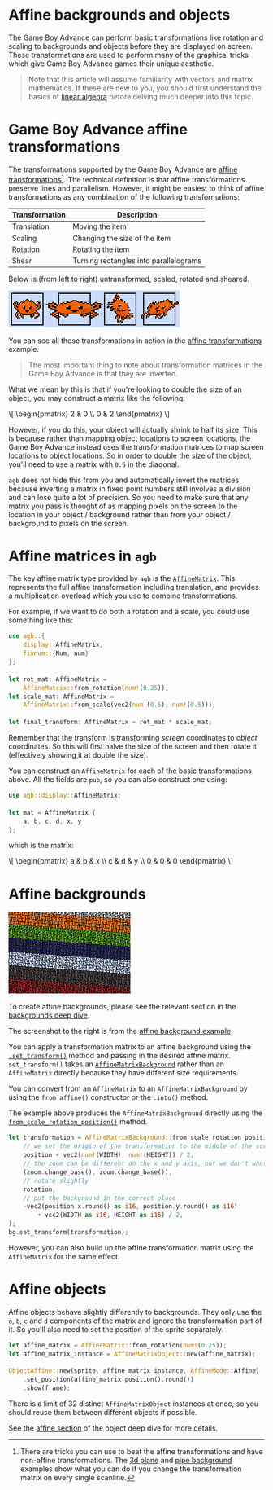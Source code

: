 # Affine backgrounds and objects

The Game Boy Advance can perform basic transformations like rotation and scaling to backgrounds and objects before they are displayed on screen.
These transformations are used to perform many of the graphical tricks which give Game Boy Advance games their unique aesthetic.

> Note that this article will assume familiarity with vectors and matrix mathematics.
> If these are new to you, you should first understand the basics of [linear algebra](https://www.3blue1brown.com/topics/linear-algebra) before delving much deeper into this topic.

# Game Boy Advance affine transformations

The transformations supported by the Game Boy Advance are [affine transformations](https://en.wikipedia.org/wiki/Affine_transformation)[^affine-cheat].
The technical definition is that affine transformations preserve lines and parallelism.
However, it might be easiest to think of affine transformations as any combination of the following transformations:

| Transformation | Description                            |
| -------------- | -------------------------------------- |
| Translation    | Moving the item                        |
| Scaling        | Changing the size of the item          |
| Rotation       | Rotating the item                      |
| Shear          | Turning rectangles into parallelograms |

Below is (from left to right) untransformed, scaled, rotated and sheared.

<img src="./affine/affine_transformations.png" alt="Examples of affine transformations" class="image-centre" />

[^affine-cheat]:
    There are tricks you can use to beat the affine transformations and have non-affine transformations.
    The [3d plane](https://agbrs.dev/examples/dma_effect_affine_background_3d_plane) and [pipe background](https://agbrs.dev/examples/dma_effect_affine_background_pipe) examples show what you can do if you change the transformation matrix on every single scanline.

You can see all these transformations in action in the [affine transformations](https://agbrs.dev/examples/affine_transformations) example.

> The most important thing to note about transformation matrices in the Game Boy Advance is that they are inverted.

What we mean by this is that if you're looking to double the size of an object, you may construct a matrix like the following:

\\[
\begin{pmatrix}
2 & 0 \\\\
0 & 2
\end{pmatrix}
\\]

However, if you do this, your object will actually shrink to half its size.
This is because rather than mapping object locations to screen locations, the Game Boy Advance instead uses the transformation matrices to map screen locations to object locations.
So in order to double the size of the object, you'll need to use a matrix with `0.5` in the diagonal.

`agb` does not hide this from you and automatically invert the matrices because inverting a matrix in fixed point numbers still involves a division and can lose quite a lot of precision.
So you need to make sure that any matrix you pass is thought of as mapping pixels on the screen to the location in your object / background rather than from your object / background to pixels on the screen.

# Affine matrices in `agb`

The key affine matrix type provided by `agb` is the [`AffineMatrix`](https://docs.rs/agb/latest/agb/display/struct.AffineMatrix.html).
This represents the full affine transformation including translation, and provides a multiplication overload which you use to combine transformations.

For example, if we want to do both a rotation and a scale, you could use something like this:

```rust
use agb::{
    display::AffineMatrix,
    fixnum::{Num, num}
};

let rot_mat: AffineMatrix =
    AffineMatrix::from_rotation(num!(0.25));
let scale_mat: AffineMatrix =
    AffineMatrix::from_scale(vec2(num!(0.5), num!(0.5)));

let final_transform: AffineMatrix = rot_mat * scale_mat;
```

Remember that the transform is transforming _screen_ coordinates to _object_ coordinates.
So this will first halve the size of the screen and then rotate it (effectively showing it at double the size).

You can construct an `AffineMatrix` for each of the basic transformations above.
All the fields are `pub`, so you can also construct one using:

```rust
use agb::display::AffineMatrix;

let mat = AffineMatrix {
    a, b, c, d, x, y
};
```

which is the matrix:

\\[
\begin{pmatrix}
a & b & x \\\\
c & d & y \\\\
0 & 0 & 0
\end{pmatrix}
\\]

# Affine backgrounds

<img src="./affine/affine_background.png" alt="Demonstration of applying affine transformations to a background" class="right" />

To create affine backgrounds, please see the relevant section in the [backgrounds deep dive](./backgrounds.md#affine-backgrounds).

The screenshot to the right is from the [affine background example](https://agbrs.dev/exmaples/affine_background).

You can apply a transformation matrix to an affine background using the [`.set_transform()`](https://docs.rs/agb/latest/agb/display/tiled/struct.AffineBackground.html#method.set_transform) method and passing in the desired affine matrix.
`set_transform()` takes an [`AffineMatrixBackground`](https://docs.rs/agb/latest/agb/display/tiled/struct.AffineMatrixBackground.html) rather than an `AffineMatrix` directly because they have different size requirements.

You can convert from an `AffineMatrix` to an `AffineMatrixBackground` by using the `from_affine()` constructor or the `.into()` method.

The example above produces the `AffineMatrixBackground` directly using the [`from_scale_rotation_position()`](https://docs.rs/agb/latest/agb/display/tiled/struct.AffineMatrixBackground.html#method.from_scale_rotation_position) method.

```rust
let transformation = AffineMatrixBackground::from_scale_rotation_position(
    // we set the origin of the transformation to the middle of the screen
    position + vec2(num!(WIDTH), num!(HEIGHT)) / 2,
    // the zoom can be different on the x and y axis, but we don't want to do that here
    (zoom.change_base(), zoom.change_base()),
    // rotate slightly
    rotation,
    // put the background in the correct place
    -vec2(position.x.round() as i16, position.y.round() as i16)
        + vec2(WIDTH as i16, HEIGHT as i16) / 2,
);
bg.set_transform(transformation);
```

However, you can also build up the affine transformation matrix using the `AffineMatrix` for the same effect.

# Affine objects

Affine objects behave slightly differently to backgrounds.
They only use the `a`, `b`, `c` and `d` components of the matrix and ignore the transformation part of it.
So you'll also need to set the position of the sprite separately.

```rust
let affine_matrix = AffineMatrix::from_rotation(num!(0.25));
let affine_matrix_instance = AffineMatrixObject::new(affine_matrix);

ObjectAffine::new(sprite, affine_matrix_instance, AffineMode::Affine)
    .set_position(affine_matrix.position().round())
    .show(frame);
```

There is a limit of 32 distinct `AffineMatrixObject` instances at once, so you should reuse them between different objects if possible.

See the [affine section](./objects_deep_dive.md#affine-objects) of the object deep dive for more details.
